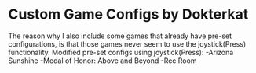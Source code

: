# Custom Game Configs by Dokterkat

The reason why I also include some games that already have pre-set configurations, is that those games never seem to use the joystick(Press) functionality.
Modified pre-set configs using joystick(Press):
-Arizona Sunshine
-Medal of Honor: Above and Beyond
-Rec Room
